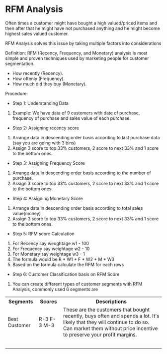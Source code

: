 # RFM Analysis

Often times a customer might have bought a high valued/priced items and then after that he might have not purchased anything and he might become highest sales valued customer.

RFM Analysis solves this issue by taking multiple factors into considerations

Definition: RFM (Recency, Frequency, and Monetary) analysis is most simple and proven techniques used by marketing people for customer segmentation.
- How recently (Recency).
- How oftenly (Frequency).
- How much did they buy (Monetary).

Procedure:
- Step 1: Understanding Data

1. Example: We have data of 9 customers with date of purchase, frequency of purchase and sales value of each purchase.

- Step 2: Assigning recency score
1. Arrange data in descending order basis according to last purchase data (say you are going with 3 bins)
2. Assign 3 score to top 33% customers, 2 score to next 33% and 1 score to the bottom ones.

- Step 3: Assigning Frequency Score
1. Arrange data in descending order basis according to the number of purchase.
2. Assign 3 score to top 33% customers, 2 score to next 33% and 1 score to the bottom ones.

- Step 4: Assigning Monetary Score
1. Arrange data in descending order basis according to total sales value(money)
2. Assign 3 score to top 33% customers, 2 score to next 33% and 1 score to the bottom ones.

- Step 5: RFM score Calculation
1. For Recency say weughtage w1 - 100
2. For Frequency say weightage w2 - 10
3. For Monetary say weightage w3 - 1
4. The formula would be R * W1 + F * W2 + M * W3
5. Based on the formula calculate the RFM for each rows

- Step 6: Customer Classification basis on RFM Score
1. You can create different types of customer segments with RFM Analysis, commonly used 6 segments are

<table>
<tr>
<th>Segments</th>
<th>Scores</th>
<th>Descriptions</th>
</tr>

<tr>
<td>Best Customer</td>
<td>R-3 F-3 M-3</td>
<td>These are the customers that bought recently, buys often and spends a lot. It's likely that they will continue to do so. Can market them without price incentive to preserve your profit margins.</td>
</tr>

<tr>
<td></td>
<td></td>
<td></td>
</tr>

<tr>
<td></td>
<td></td>
<td></td>
</tr>

<tr>
<td></td>
<td></td>
<td></td>
</tr>

<tr>
<td></td>
<td></td>
<td></td>
</tr>

<tr>
<td></td>
<td></td>
<td></td>
</tr>

</table>